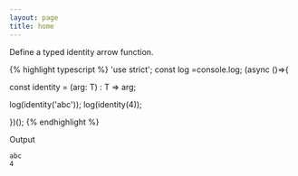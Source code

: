 ```yaml
---
layout: page
title: home
---
```


Define a typed identity arrow function.

{% highlight typescript %}
'use strict'; const log =console.log; (async ()=>{

const identity = <T>(arg: T) : T => arg;

log(identity('abc'));
log(identity(4));

})();
{% endhighlight %}

Output

```
abc
4
```
